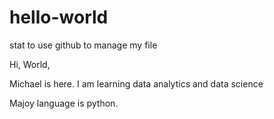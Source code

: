 # hello-world
stat to use github to manage my file


Hi, World,

Michael is here. I am learning data analytics and data science

Majoy language is python.

